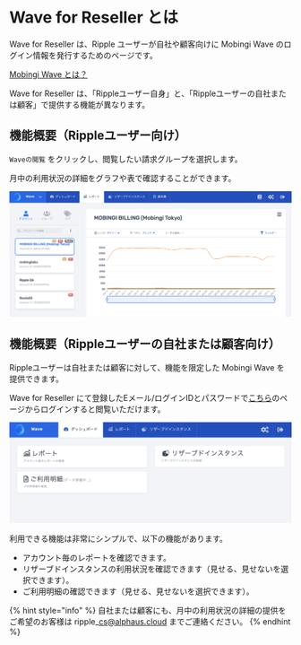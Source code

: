 # Wave for Reseller とは

Wave for Reseller は、Ripple ユーザーが自社や顧客向けに Mobingi Wave のログイン情報を発行するためのページです。

[Mobingi Wave とは？](https://mobingi.com/jp/product/wave/)

Wave for Reseller は、「Rippleユーザー自身」と、「Rippleユーザーの自社または顧客」で提供する機能が異なります。

## 機能概要（Rippleユーザー向け）

`Waveの閲覧` をクリックし、閲覧したい請求グループを選択します。

月中の利用状況の詳細をグラフや表で確認することができます。

![](../.gitbook/assets/screen-shot-2019-03-05-at-15.24.46.png)

## 機能概要（Rippleユーザーの自社または顧客向け）

Rippleユーザーは自社または顧客に対して、機能を限定した Mobingi Wave を提供できます。

Wave for Reseller にて登録したEメール/ログインIDとパスワードで[こちら](https://app.mobingi.com/wave)のページからログインすると閲覧いただけます。

![](../.gitbook/assets/screen-shot-2019-03-06-at-14.13.22.png)

利用できる機能は非常にシンプルで、以下の機能があります。

* アカウント毎のレポートを確認できます。
* リザーブドインスタンスの利用状況を確認できます（見せる、見せないを選択できます）。
* ご利用明細の確認できます（見せる、見せないを選択できます）。

{% hint style="info" %}
自社または顧客にも、月中の利用状況の詳細の提供をご希望のお客様は ripple\_cs@alphaus.cloud までご連絡ください。
{% endhint %}

